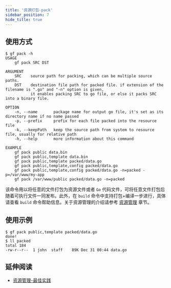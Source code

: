 ```yaml
---
title: '资源打包-pack'
sidebar_position: 7
hide_title: true
---
```


## 使用方式

```
$ gf pack -h
USAGE
    gf pack SRC DST

ARGUMENT
    SRC    source path for packing, which can be multiple source paths.
    DST    destination file path for packed file. if extension of the filename is ".go" and "-n" option is given,
           it enables packing SRC to go file, or else it packs SRC into a binary file.

OPTION
    -n, --name       package name for output go file, it's set as its directory name if no name passed
    -p, --prefix     prefix for each file packed into the resource file
    -k, --keepPath   keep the source path from system to resource file, usually for relative path
    -h, --help       more information about this command

EXAMPLE
    gf pack public data.bin
    gf pack public,template data.bin
    gf pack public,template packed/data.go
    gf pack public,template,config packed/data.go
    gf pack public,template,config packed/data.go -n=packed -p=/var/www/my-app
    gf pack /var/www/public packed/data.go -n=packed
```

该命令用以将任意的文件打包为资源文件或者 `Go` 代码文件，可将任意文件打包后随着可执行文件一同发布。此外，在 `build` 命令中支持打包+编译一步进行，具体请查看 `build` 命令帮助信息。关于资源管理的介绍请参考 [资源管理](/docs/核心组件/资源管理) 章节。

## 使用示例

```
$ gf pack public,template packed/data.go
done!
$ ll packed
total 184
-rw-r--r--  1 john  staff    89K Dec 31 00:44 data.go
```

## 延伸阅读

- [资源管理-最佳实践](/docs/核心组件/资源管理/资源管理-最佳实践)